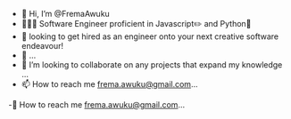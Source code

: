 - 👋 Hi, I’m @FremaAwuku
- 👩🏿‍💻 Software Engineer proficient in Javascript✏️ and Python🐍
- 👀 looking to get hired as an engineer onto your next creative software endeavour!
- 🌱 ...
- 💞️ I’m looking to collaborate on any projects that expand my knowledge ...
- 📫 How to reach me frema.awuku@gmail.com...

-👤 How to reach me frema.awuku@gmail.com...

<!---
FremaAwuku/FremaAwuku is a ✨ special ✨ repository because its `README.md` (this file) appears on your GitHub profile.
You can click the Preview link to take a look at your changes.
--->
